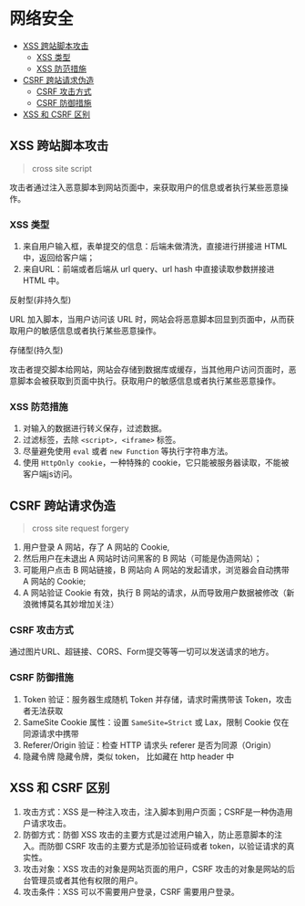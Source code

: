 # 网络安全

- [XSS 跨站脚本攻击](#xss-跨站脚本攻击)
  - [XSS 类型](#xss-类型)
  - [XSS 防范措施](#xss-防范措施)
- [CSRF 跨站请求伪造](#csrf-跨站请求伪造)
  - [CSRF 攻击方式](#csrf-攻击方式)
  - [CSRF 防御措施](#csrf-防御措施)
- [XSS 和 CSRF 区别](#xss-和-csrf-区别)

## XSS 跨站脚本攻击

> cross site script

攻击者通过注入恶意脚本到网站页面中，来获取用户的信息或者执行某些恶意操作。

### XSS 类型

1. 来自用户输入框，表单提交的信息：后端未做清洗，直接进行拼接进 HTML 中，返回给客户端；
2. 来自URL：前端或者后端从 url query、url hash 中直接读取参数拼接进 HTML 中。

反射型(非持久型)

URL 加入脚本，当用户访问该 URL 时，网站会将恶意脚本回显到页面中，从而获取用户的敏感信息或者执行某些恶意操作。

存储型(持久型)

攻击者提交脚本给网站，网站会存储到数据库或缓存，当其他用户访问页面时，恶意脚本会被获取到页面中执行。获取用户的敏感信息或者执行某些恶意操作。

### XSS 防范措施

1. 对输入的数据进行转义保存，过滤数据。
2. 过滤标签，去除 `<script>, <iframe>` 标签。
3. 尽量避免使用 `eval` 或者 `new Function` 等执行字符串方法。
4. 使用 `HttpOnly cookie`，一种特殊的 cookie，它只能被服务器读取，不能被客户端js访问。

## CSRF 跨站请求伪造

> cross site request forgery

1. 用户登录 A 网站，存了 A 网站的 Cookie,
2. 然后用户在未退出 A 网站时访问黑客的 B 网站（可能是伪造网站）；
3. 可能用户点击 B 网站链接，B 网站向 A 网站的发起请求，浏览器会自动携带 A 网站的 Cookie;
4. A 网站验证 Cookie 有效，执行 B 网站的请求，从而导致用户数据被修改（新浪微博莫名其妙增加关注）

### CSRF 攻击方式

通过图片URL、超链接、CORS、Form提交等等一切可以发送请求的地方。

### CSRF 防御措施

1. Token 验证：服务器生成随机 Token 并存储，请求时需携带该 Token，攻击者无法获取
2. SameSite Cookie 属性：设置 `SameSite=Strict` 或 Lax，限制 Cookie 仅在同源请求中携带
3. Referer/Origin 验证：检查 HTTP 请求头 referer 是否为同源（Origin）
4. 隐藏令牌
  隐藏令牌，类似 token， 比如藏在 http header 中

## XSS 和 CSRF 区别

1. 攻击方式：XSS 是一种注入攻击，注入脚本到用户页面；CSRF是一种伪造用户请求攻击。
2. 防御方式：防御 XSS 攻击的主要方式是过滤用户输入，防止恶意脚本的注入。而防御 CSRF 攻击的主要方式是添加验证码或者 token，以验证请求的真实性。
3. 攻击对象：XSS 攻击的对象是网站页面的用户，CSRF 攻击的对象是网站的后台管理员或者其他有权限的用户。
4. 攻击条件：XSS 可以不需要用户登录，CSRF 需要用户登录。
